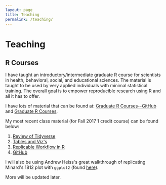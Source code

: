 ```yaml
---
layout: page
title: Teaching
permalink: /teaching/
---
```


# Teaching

## R Courses

I have taught an introductory/intermediate graduate R course for scientists in health, behavioral, social, and educational sciences. The material is taught to be used by very applied individuals with minimal statistical training. The overall goal is to empower reproducible research using R and all it has to offer.

I have lots of material that can be found at: [Graduate R Courses--GitHub](https://github.com/TysonStanley/Graduate_R_Courses) and [Graduate R Courses](https://tysonstanley.github.io/Graduate_R_Courses/).

My most recent class material (for Fall 2017 1 credit course) can be found below:

1. [Review of Tidyverse](https://tysonstanley.github.io/Graduate_R_Courses/intermediate/01_Review.html)
2. [Tables and Viz's](https://tysonstanley.github.io/Graduate_R_Courses/intermediate/02_tables_viz.html)
3. [Replicable Workflow in R](https://tysonstanley.github.io/Graduate_R_Courses/intermediate/03_RepWorkflow.html)
4. [GitHub](https://tysonstanley.github.io/Graduate_R_Course/intermediate/04_github.html)

I will also be using Andrew Heiss's great walkthrough of replicating Minard's 1812 plot with `ggplot2` (found [here](https://www.andrewheiss.com/blog/2017/08/10/exploring-minards-1812-plot-with-ggplot2/)).

More will be updated later.